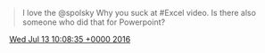 > I love the @spolsky Why you suck at \#Excel video\. Is there also someone who did that for Powerpoint?

<img src="../../media/tweet.ico" width="12" /> [Wed Jul 13 10:08:35 +0000 2016](https://twitter.com/DromerDenker/status/753169241763901440)